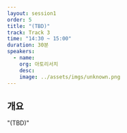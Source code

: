 ```yaml
---
layout: session1
order: 5
title: "(TBD)"
track: Track 3
time: "14:30 ~ 15:00"
duration: 30분
speakers:
  - name: 
    org: 아토리서치
    desc: 
    image: ../assets/imgs/unknown.png
---
```


## 개요
"(TBD)"